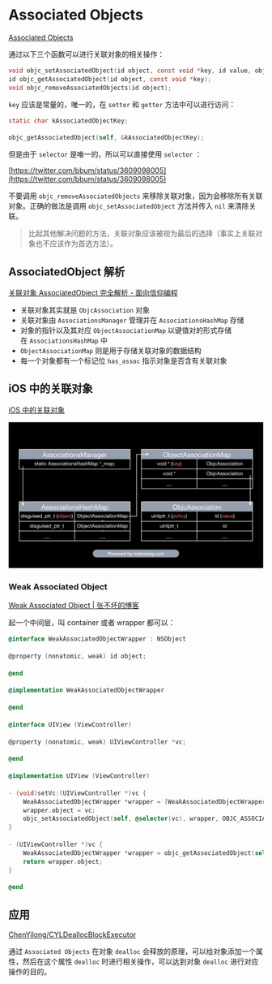 # Associated Objects

[Associated Objects](https://nshipster.com/associated-objects/)


通过以下三个函数可以进行关联对象的相关操作：

```objectivec
void objc_setAssociatedObject(id object, const void *key, id value, objc_AssociationPolicy policy);
id objc_getAssociatedObject(id object, const void *key);
void objc_removeAssociatedObjects(id object);
```

`key` 应该是常量的，唯一的，在 `setter` 和 `getter` 方法中可以进行访问：

```objectivec
static char kAssociatedObjectKey;

objc_getAssociatedObject(self, &kAssociatedObjectKey);
```

但是由于 `selector` 是唯一的，所以可以直接使用 `selector` ：

[https://twitter.com/bbum/status/3609098005](https://twitter.com/bbum/status/3609098005)

不要调用 `objc_removeAssociatedObjects` 来移除关联对象，因为会移除所有关联对象。正确的做法是调用 `objc_setAssociatedObject` 方法并传入 `nil` 来清除关联。

> 比起其他解决问题的方法，关联对象应该被视为最后的选择（事实上关联对象也不应该作为首选方法）。

## AssociatedObject 解析

[关联对象 AssociatedObject 完全解析 - 面向信仰编程](https://draveness.me/ao/)

- 关联对象其实就是 `ObjcAssociation` 对象
- 关联对象由 `AssociationsManager` 管理并在 `AssociationsHashMap` 存储
- 对象的指针以及其对应 `ObjectAssociationMap` 以键值对的形式存储在 `AssociationsHashMap` 中
- `ObjectAssociationMap` 则是用于存储关联对象的数据结构
- 每一个对象都有一个标记位 `has_assoc` 指示对象是否含有关联对象

## iOS 中的关联对象

[iOS 中的关联对象](https://kingcos.me/posts/2019/associated_objects_in_ios/)

![](media/16295230050442.jpg)

### Weak Associated Object

[Weak Associated Object | 张不坏的博客](https://zhangbuhuai.com/post/weak-associated-object.html)

起一个中间层，叫 container 或者 wrapper 都可以：

```objectivec
@interface WeakAssociatedObjectWrapper : NSObject

@property (nonatomic, weak) id object;

@end

@implementation WeakAssociatedObjectWrapper

@end

@interface UIView (ViewController)

@property (nonatomic, weak) UIViewController *vc;

@end

@implementation UIView (ViewController)

- (void)setVc:(UIViewController *)vc {
    WeakAssociatedObjectWrapper *wrapper = [WeakAssociatedObjectWrapper new];
    wrapper.object = vc;
    objc_setAssociatedObject(self, @selector(vc), wrapper, OBJC_ASSOCIATION_RETAIN_NONATOMIC);
}

- (UIViewController *)vc {
    WeakAssociatedObjectWrapper *wrapper = objc_getAssociatedObject(self, _cmd);
    return wrapper.object;
}

@end
```

## 应用

[ChenYilong/CYLDeallocBlockExecutor](https://github.com/ChenYilong/CYLDeallocBlockExecutor)

通过 `Associated Objects` 在对象 `dealloc` 会释放的原理，可以给对象添加一个属性，然后在这个属性 `dealloc` 时进行相关操作，可以达到对象 `dealloc` 进行对应操作的目的。